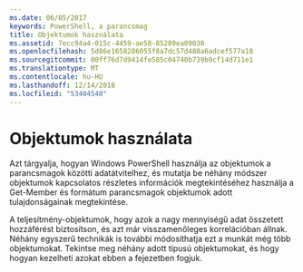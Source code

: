 ```yaml
---
ms.date: 06/05/2017
keywords: PowerShell, a parancsmag
title: Objektumok használata
ms.assetid: 7ecc94a4-015c-4459-ae58-85289ea09030
ms.openlocfilehash: 5d86e1658286055f8a7dc57d488a6adcef577a10
ms.sourcegitcommit: 00ff76d7d9414fe585c04740b739b9cf14d711e1
ms.translationtype: MT
ms.contentlocale: hu-HU
ms.lasthandoff: 12/14/2018
ms.locfileid: "53404540"
---
```

# <a name="working-with-objects"></a>Objektumok használata

Azt tárgyalja, hogyan Windows PowerShell használja az objektumok a parancsmagok közötti adatátvitelhez, és mutatja be néhány módszer objektumok kapcsolatos részletes információk megtekintéséhez használja a Get-Member és formátum parancsmagok objektumok adott tulajdonságainak megtekintése.

A teljesítmény-objektumok, hogy azok a nagy mennyiségű adat összetett hozzáférést biztosítson, és azt már visszamenőleges korrelációban állnak. Néhány egyszerű technikák is további módosíthatja ezt a munkát még több objektumokat. Tekintse meg néhány adott típusú objektumokat, és hogy hogyan kezelheti azokat ebben a fejezetben fogjuk.